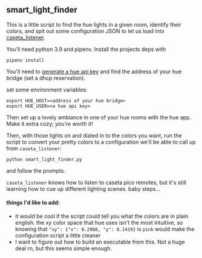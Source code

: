 ## smart_light_finder

This is a little script to find the hue lights in a given room,
identify their colors, and spit out some configuration JSON
to let us load into [caseta_listener](https://github.com/dkulla01/caseta_listener).

You'll need python 3.9 and pipenv. Install the projects deps with

```commandline
pipenv install
```

You'll need to [generate a hue api key](https://developers.meethue.com/develop/hue-api-v2/getting-started/)
and find the address of your hue bridge (set a dhcp reservation).

set some environment variables:
```commandline
export HUE_HOST=<address of your hue bridge>
export HUE_USER=<a hue api key>
```

Then set up a lovely ambiance in one of your hue rooms with the hue app.
Make it extra cozy; _you're worth it!_

Then, with those lights on and dialed in to the colors you want, run the script
to convert your pretty colors to a configuration we'll be able to call up from `caseta_listener`:
```commandline
python smart_light_finder.py
```

and follow the prompts.

`caseta_listener` knows how to listen to caseta pico remotes, but it's still learning how to
cue up different lighting scenes. baby steps...

#### things I'd like to add:
- it would be cool if the script could tell you what the colors are in plain english. the xy color space that hue uses
  isn't the most intuitive, so knowing that `"xy": {"x": 0.2988, "y": 0.1419}` is `pink` would make the configuration
  script a little cleaner
- I want to figure out how to build an executable from this. Not a huge deal rn, but this seems simple enough.